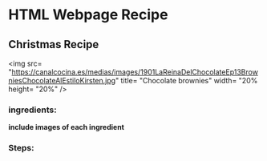 <h1> HTML Webpage Recipe </h1>
<h2>  Christmas Recipe </h2>

<img      src= "https://canalcocina.es/medias/images/1901LaReinaDelChocolateEp13BrowniesChocolateAlEstiloKirsten.jpg"
          title= "Chocolate brownies"
          width= "20%
          height= "20%" /> 
     
     
     
     
 <h3> ingredients: </h3>
 
 <b> include images of each ingredient </b>
 
 
 
 
 
 <h3> Steps: </h3>
 
 <ol>
  
  
